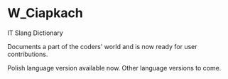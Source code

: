 # W_Ciapkach

IT Slang Dictionary

Documents a part of the coders' world and is now ready for user contributions.

Polish language version available now.
Other language versions to come.
